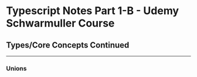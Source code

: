 # Typescript Notes Part 1-B - Udemy Schwarmuller Course

## Types/Core Concepts Continued

<hr/>

### Unions
